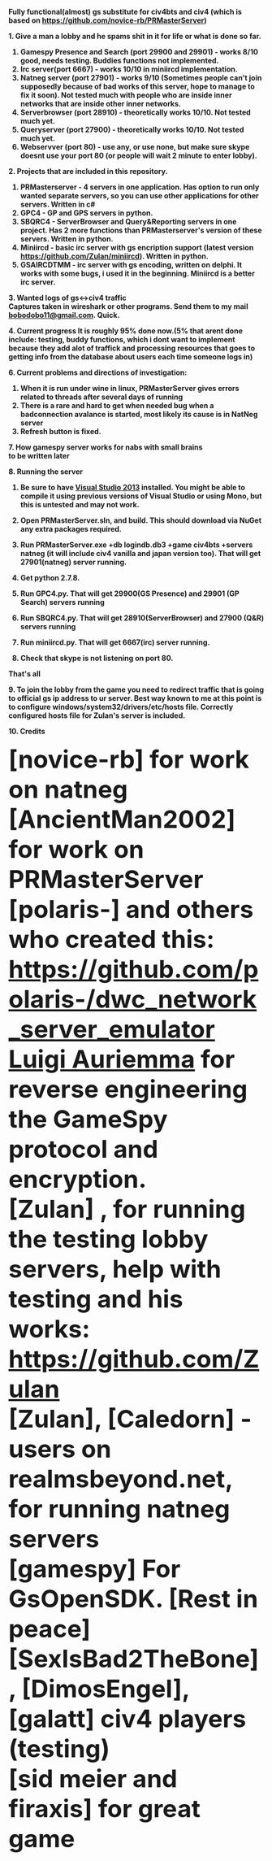 <strong>Fully functional(almost) gs substitute for civ4bts and civ4 (which is based on https://github.com/novice-rb/PRMasterServer)


<strong>1. Give a man a lobby and he spams shit in it for life or what is done so far.</strong><br>

1. Gamespy Presence and Search (port 29900 and 29901) - works 8/10 good, needs testing. Buddies functions not implemented.
2. Irc server(port 6667) - works 10/10 in miniircd implementation.
3. Natneg server (port 27901) - works 9/10 (Sometimes people can't join supposedly because of bad works of this server, hope to manage to fix it soon). Not tested much with people who are inside inner networks that are inside other inner networks.
4. Serverbrowser (port 28910) - theoretically works 10/10. Not tested much yet.
5. Queryserver (port 27900) - theoretically works 10/10. Not tested much yet.
6. Webservver (port 80) - use any, or use none, but make sure skype doesnt use your port 80 (or people will wait 2 minute to enter lobby).

<strong>2. Projects that are included in this repository.</strong><br>
1) PRMasterserver - 4 servers in one application. Has option to run only wanted separate servers, so you can use other applications for other servers. Written in c#<br>
2) GPC4 - GP and GPS servers in python.
3) SBQRC4  - ServerBrowser and Query&Reporting servers in one project. Has 2 more functions than PRMasterserver's version of these servers. Written in python.<br>
4) Miniircd - basic irc server with gs encription support (latest version https://github.com/Zulan/miniircd). Written in python.<br>
5) GSAIRCDTMM - irc server with gs encoding, written on delphi. It works with some bugs, i used it in the beginning. Miniircd is a better irc server.<br>


<strong>3. Wanted logs of gs<->civ4 traffic</strong><br>
Captures taken in wireshark or other programs. Send them to my mail bobodobo11@gmail.com. Quick.


<strong>
4. Current progress</strong>
It is roughly 95% done now.(5% that arent done include: testing, buddy functions, which i dont want to implement because they add alot of traffick and processing resources that goes to getting info from the database about users each time someone logs in)<br>


<strong>6. Current problems and directions of investigation:<br></strong>
1. When it is run under wine in linux, PRMasterServer gives errors related to threads after several days of running<br>
2. There is a rare and hard to get when needed bug when a badconnection avalance is started, most likely its cause is in NatNeg server<br>
3. Refresh button is fixed.


<strong>7. How gamespy server works for nabs with small brains</strong>
<br>
to be written later 


<strong>8. Running the server</strong><br>

1. Be sure to have [Visual Studio 2013](http://www.microsoft.com/en-us/download/details.aspx?id=40787) installed.  You might be able to compile it using previous versions of Visual Studio or using Mono, but this is untested and may not work.

2. Open **PRMasterServer.sln**, and build. This should download via NuGet any extra packages required.

3. Run **PRMasterServer.exe +db logindb.db3 +game civ4bts +servers natneg** (it will include civ4 vanilla and japan version too). That will get 27901(natneg) server running.

4. Get python 2.7.8.

5. Run GPC4.py. That will get 29900(GS Presence) and 29901 (GP Search) servers running

6. Run SBQRC4.py. That will get 28910(ServerBrowser) and 27900 (Q&R) servers running

7. Run miniircd.py. That will get 6667(irc) server running.

8. Check that skype is not listening on port 80.

That's all<br>


<strong>9. To join the lobby from the game you need to redirect traffic that is going to official gs ip address to ur server. Best way known to me at this point is to configure windows/system32/drivers/etc/hosts file. Correctly configured hosts file for Zulan's server is included.</strong><br>


<strong>10. Credits</strong><br>
<br><font size=14><strong>[novice-rb]</strong> for work on natneg
<br><font size=14><strong>[AncientMan2002]</strong> for work on PRMasterServer
<br><font size=14><strong>[polaris-]</strong> and others who created this: https://github.com/polaris-/dwc_network_server_emulator
<br><font size=14><strong>[Luigi Auriemma](http://aluigi.org) </strong> for reverse engineering the GameSpy protocol and encryption.
<br><font size=14><strong>[Zulan]</strong> , for running the testing lobby servers, help with testing and his works: https://github.com/Zulan 
<br><font size=14><strong>[Zulan], [Caledorn]</strong> - users on realmsbeyond.net, for running natneg servers
<br><font size=14><strong>[gamespy] </strong> For GsOpenSDK. [Rest in peace]
<br><font size=14><strong>[SexIsBad2TheBone], [DimosEngel], [galatt]</strong> civ4 players (testing)
<br><font size=14><strong>[sid meier and firaxis] </strong> for great game
